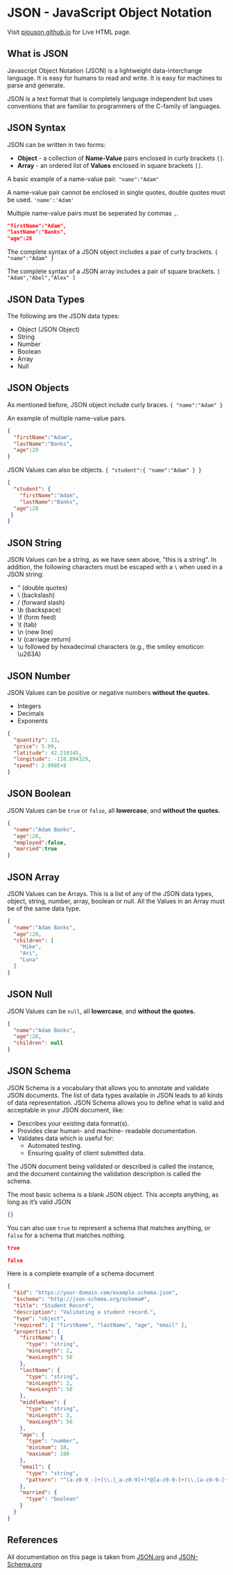 # JSON - JavaScript Object Notation

Visit [piouson.github.io](https://piouson.github.io/documentation-page/) for Live HTML page.

## What is JSON

Javascript Object Notation (JSON) is a lightweight data-interchange language. It is easy for humans to read and write. It is easy for machines to parse and generate.

JSON is a text format that is completely language independent but uses conventions that are familiar to programmers of the C-family of languages.

## JSON Syntax

JSON can be written in two forms:

* **Object** - a collection of **Name-Value** pairs enclosed in curly brackets `{}`.
* **Array** - an ordered list of **Values** enclosed in square brackets `[]`.

A basic example of a name-value pair.
`"name":"Adam"`

A name-value pair cannot be enclosed in single quotes, double quotes must be used.
`'name':'Adam'`

Multiple name-value pairs must be seperated by commas `,`.

```json
"firstName":"Adam", 
"lastName":"Banks", 
"age":28
```

The complete syntax of a JSON object includes a pair of curly brackets.
`{ "name":"Adam" }`

The complete syntax of a JSON array includes a pair of square brackets.
`[ "Adam","Abel","Alex" ]`

## JSON Data Types

The following are the JSON data types:

* Object (JSON Object)
* String
* Number
* Boolean
* Array
* Null

## JSON Objects

As mentioned before, JSON object include curly braces.
`{ "name":"Adam" }`

An example of multiple name-value pairs.

```json
{
  "firstName":"Adam",
  "lastName":"Banks",
  "age":28
}
```

JSON Values can also be objects.
`{ "student":{ "name":"Adam" } }`

```json
{
  "student": {
    "firstName":"Adam", 
    "lastName":"Banks", 
  "age":28
 }
}
```

## JSON String

JSON Values can be a string, as we have seen above, "this is a string". 
In addition, the following characters must be escaped with a `\` when used in a JSON string:

* \" (double quotes)
* \\ (backslash)
* \/ (forward slash)
* \b (backspace)
* \f (form feed)
* \t (tab)
* \n (new line)
* \r (carriage return)
* \u followed by hexadecimal characters (e.g., the smiley emoticon \u263A)

## JSON Number

JSON Values can be positive or negative numbers **without the quotes.**

* Integers
* Decimals
* Exponents

```json
{
  "quantity": 13,
  "price": 5.99,
  "latitude": 42.210345,
  "longitude": -118.894329,
  "speed": 2.998E+8
}
```

## JSON Boolean

JSON Values can be `true` or `false`, all **lowercase**, and **without the quotes.**

```json
{
  "name":"Adam Banks",
  "age":28,
  "employed":false,
  "married":true
}
```

## JSON Array

JSON Values can be Arrays. This is a list of any of the JSON data types, object, string, number, array, boolean or null. All the Values in an Array must be of the same data type.

```json
{
  "name":"Adam Banks",
  "age":28,
  "children": [
    "Mike",
    "Ari",
    "Luna"
  ]
}
```

## JSON Null

JSON Values can be `null`, all **lowercase**, and **without the quotes.**

```json
{
  "name":"Adam Banks",
  "age":28,
  "children": null
}
```

## JSON Schema

JSON Schema is a vocabulary that allows you to annotate and validate JSON documents.
The list of data types available in JSON leads to all kinds of data representation. JSON Schema allows you to define what is valid and acceptable in your JSON document, like:

* Describes your existing data format(s).
* Provides clear human- and machine- readable documentation.
* Validates data which is useful for:
  * Automated testing.
  * Ensuring quality of client submitted data.

The JSON document being validated or described is called the instance, and the document containing the validation description is called the schema.

The most basic schema is a blank JSON object. This accepts anything, as long as it’s valid JSON

```json
{}
```

You can also use `true` to represent a schema that matches anything, or `false` for a schema that matches nothing.

```json
true
```

```json
false
```

Here is a complete example of a schema document

```json
{
  "$id": "https://your-domain.com/example.schema.json",
  "$schema": "http://json-schema.org/schema#",
  "title": "Student Record",
  "description": "Validating a student record.",
  "type": "object",
  "required": [ "firstName", "lastName", "age", "email" ],
  "properties": {
    "firstName": {
      "type": "string",
      "minLength": 2,
      "maxLength": 50
    },
    "lastName": {
      "type": "string",
      "minLength": 2,
      "maxLength": 50
    },
    "middleName": {
      "type": "string",
      "minLength": 2,
      "maxLength": 50
    },
    "age": {
      "type": "number",
      "minimum": 18,
      "maximum": 180
    },
    "email": {
      "type": "string",
      "pattern": "^[a-z0-9_-]+(\\.[_a-z0-9]+)*@[a-z0-9-]+(\\.[a-z0-9-]+)*(\\.[a-z]{2,10})$"
    },
    "married": {
      "type": "boolean"
    }
  }
}
```

## References

All documentation on this page is taken from [JSON.org](https://www.json.org) and [JSON-Schema.org](http://json-schema.org)
